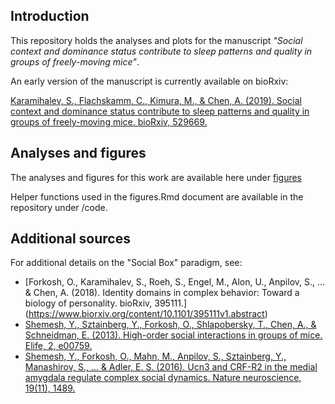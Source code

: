 ## Introduction
This repository holds the analyses and plots for the manuscript *"Social context and dominance status contribute to sleep patterns and quality in groups of freely-moving mice"*. 

An early version of the manuscript is currently available on bioRxiv:

[Karamihalev, S., Flachskamm, C., Kimura, M., & Chen, A. (2019). Social context and dominance status contribute to sleep patterns and quality in groups of freely-moving mice. bioRxiv, 529669.](https://www.biorxiv.org/content/10.1101/529669v1)

## Analyses and figures
The analyses and figures for this work are available here under [figures](https://stoyokaramihalev.github.io/EEG_sleep/figures.html)

Helper functions used in the figures.Rmd document are available in the repository under /code.

## Additional sources
For additional details on the "Social Box" paradigm, see: 

- [Forkosh, O., Karamihalev, S., Roeh, S., Engel, M., Alon, U., Anpilov, S., ... & Chen, A. (2018). Identity domains in complex behavior: Toward a biology of personality. bioRxiv, 395111.] (https://www.biorxiv.org/content/10.1101/395111v1.abstract)
- [Shemesh, Y., Sztainberg, Y., Forkosh, O., Shlapobersky, T., Chen, A., & Schneidman, E. (2013). High-order social interactions in groups of mice. Elife, 2, e00759.](https://elifesciences.org/articles/00759)
- [Shemesh, Y., Forkosh, O., Mahn, M., Anpilov, S., Sztainberg, Y., Manashirov, S., ... & Adler, E. S. (2016). Ucn3 and CRF-R2 in the medial amygdala regulate complex social dynamics. Nature neuroscience, 19(11), 1489.](https://www.nature.com/articles/nn.4346)
